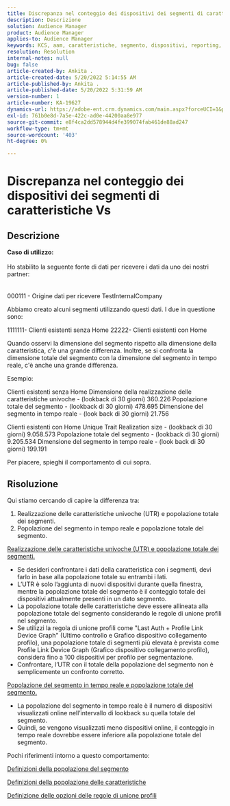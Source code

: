 ```yaml
---
title: Discrepanza nel conteggio dei dispositivi dei segmenti di caratteristiche Vs
description: Descrizione
solution: Audience Manager
product: Audience Manager
applies-to: Audience Manager
keywords: KCS, aam, caratteristiche, segmento, dispositivi, reporting, realizzazioni di caratteristiche univoche, popolazione totale del segmento, popolazione del segmento in tempo reale, popolazione totale delle caratteristiche
resolution: Resolution
internal-notes: null
bug: false
article-created-by: Ankita .
article-created-date: 5/20/2022 5:14:55 AM
article-published-by: Ankita .
article-published-date: 5/20/2022 5:31:59 AM
version-number: 1
article-number: KA-19627
dynamics-url: https://adobe-ent.crm.dynamics.com/main.aspx?forceUCI=1&pagetype=entityrecord&etn=knowledgearticle&id=3e2305c7-fbd7-ec11-a7b5-000d3a3ade0f
exl-id: 761b0e8d-7a5e-422c-ad0e-44200aa8e977
source-git-commit: e8f4ca2dd578944d4fe399074fab461de88ad247
workflow-type: tm+mt
source-wordcount: '403'
ht-degree: 0%

---
```


# Discrepanza nel conteggio dei dispositivi dei segmenti di caratteristiche Vs

## Descrizione

<b>Caso di utilizzo:</b><br><br>Ho stabilito la seguente fonte di dati per ricevere i dati da uno dei nostri partner:<br><br><br>
000111 - Origine dati per ricevere TestInternalCompany

Abbiamo creato alcuni segmenti utilizzando questi dati. I due in questione sono:

1111111- Clienti esistenti senza Home 22222- Clienti esistenti con Home

Quando osservi la dimensione del segmento rispetto alla dimensione della caratteristica, c&#39;è una grande differenza. Inoltre, se si confronta la dimensione totale del segmento con la dimensione del segmento in tempo reale, c&#39;è anche una grande differenza.

Esempio:

Clienti esistenti senza Home Dimensione della realizzazione delle caratteristiche univoche - (lookback di 30 giorni) 360.226 Popolazione totale del segmento - (lookback di 30 giorni) 478.695 Dimensione del segmento in tempo reale - (look back di 30 giorni) 21.756

Clienti esistenti con Home Unique Trait Realization size - (lookback di 30 giorni) 9.058.573 Popolazione totale del segmento - (lookback di 30 giorni) 9.205.534 Dimensione del segmento in tempo reale - (look back di 30 giorni) 199.191



Per piacere, spieghi il comportamento di cui sopra.


## Risoluzione


Qui stiamo cercando di capire la differenza tra:
1. Realizzazione delle caratteristiche univoche (UTR) e popolazione totale dei segmenti.
2. Popolazione del segmento in tempo reale e popolazione totale del segmento.



<u>Realizzazione delle caratteristiche univoche (UTR) e popolazione totale dei segmenti.</u>

- Se desideri confrontare i dati della caratteristica con i segmenti, devi farlo in base alla popolazione totale su entrambi i lati.
- L’UTR è solo l’aggiunta di nuovi dispositivi durante quella finestra, mentre la popolazione totale del segmento è il conteggio totale dei dispositivi attualmente presenti in un dato segmento.
- La popolazione totale delle caratteristiche deve essere allineata alla popolazione totale del segmento considerando le regole di unione profili nel segmento.
- Se utilizzi la regola di unione profili come &quot;Last Auth + Profile Link Device Graph&quot; (Ultimo controllo e Grafico dispositivo collegamento profilo), una popolazione totale di segmenti più elevata è prevista come Profile Link Device Graph (Grafico dispositivo collegamento profilo), considera fino a 100 dispositivi per profilo per segmentazione.
- Confrontare, l’UTR con il totale della popolazione del segmento non è semplicemente un confronto corretto.




<u>Popolazione del segmento in tempo reale e popolazione totale del segmento.</u>

- La popolazione del segmento in tempo reale è il numero di dispositivi visualizzati online nell’intervallo di lookback su quella totale del segmento.
- Quindi, se vengono visualizzati meno dispositivi online, il conteggio in tempo reale dovrebbe essere inferiore alla popolazione totale del segmento.




Pochi riferimenti intorno a questo comportamento:

[Definizioni della popolazione del segmento](https://experienceleague.adobe.com/docs/audience-manager/user-guide/features/segments/segment-builder-data.html?lang=en)

[Definizioni della popolazione delle caratteristiche](https://experienceleague.adobe.com/docs/audience-manager/user-guide/features/traits/trait-details-page.html?lang=en)

[Definizione delle opzioni delle regole di unione profili](https://experienceleague.adobe.com/docs/audience-manager/user-guide/features/profile-merge-rules/merge-rule-definitions.html?lang=en)
